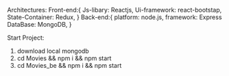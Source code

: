 Architectures:
Front-end:{
Js-libary: Reactjs,
Ui-framework: react-bootstap,
State-Container: Redux,
}
Back-end:{
platform: node.js,
framework: Express
DataBase: MongoDB,
}

Start Project:

1. download local mongodb
2. cd Movies && npm i && npm start
3. cd Movies_be && npm i && npm start
